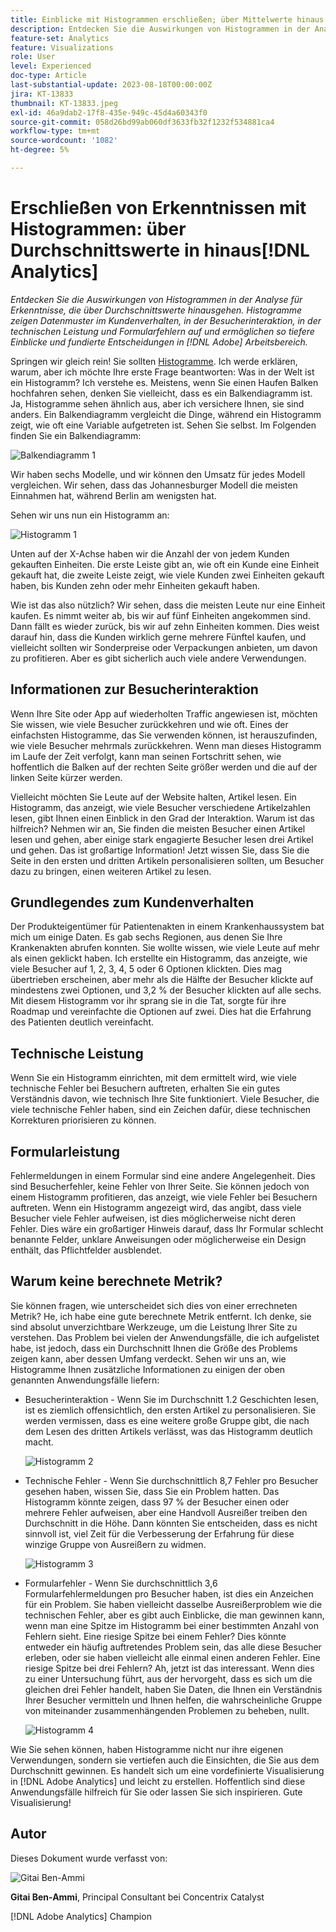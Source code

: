 ```yaml
---
title: Einblicke mit Histogrammen erschließen; über Mittelwerte hinaus in [!DNL Analytics]
description: Entdecken Sie die Auswirkungen von Histogrammen in der Analyse für Erkenntnisse, die über Durchschnittswerte hinausgehen.
feature-set: Analytics
feature: Visualizations
role: User
level: Experienced
doc-type: Article
last-substantial-update: 2023-08-18T00:00:00Z
jira: KT-13833
thumbnail: KT-13833.jpeg
exl-id: 46a9dab2-17f8-435e-949c-45d4a60343f0
source-git-commit: 058d26bd99ab060df3633fb32f1232f534881ca4
workflow-type: tm+mt
source-wordcount: '1082'
ht-degree: 5%

---
```


# Erschließen von Erkenntnissen mit Histogrammen: über Durchschnittswerte in hinaus[!DNL Analytics]

_Entdecken Sie die Auswirkungen von Histogrammen in der Analyse für Erkenntnisse, die über Durchschnittswerte hinausgehen. Histogramme zeigen Datenmuster im Kundenverhalten, in der Besucherinteraktion, in der technischen Leistung und Formularfehlern auf und ermöglichen so tiefere Einblicke und fundierte Entscheidungen in [!DNL Adobe] Arbeitsbereich._

Springen wir gleich rein! Sie sollten [Histogramme](https://experienceleague.adobe.com/docs/analytics/analyze/analysis-workspace/visualizations/histogram.html?lang=de). Ich werde erklären, warum, aber ich möchte Ihre erste Frage beantworten: Was in der Welt ist ein Histogramm? Ich verstehe es. Meistens, wenn Sie einen Haufen Balken hochfahren sehen, denken Sie vielleicht, dass es ein Balkendiagramm ist. Ja, Histogramme sehen ähnlich aus, aber ich versichere Ihnen, sie sind anders. Ein Balkendiagramm vergleicht die Dinge, während ein Histogramm zeigt, wie oft eine Variable aufgetreten ist. Sehen Sie selbst. Im Folgenden finden Sie ein Balkendiagramm:

![Balkendiagramm 1](assets/bar-chart-1.png)

Wir haben sechs Modelle, und wir können den Umsatz für jedes Modell vergleichen. Wir sehen, dass das Johannesburger Modell die meisten Einnahmen hat, während Berlin am wenigsten hat.

Sehen wir uns nun ein Histogramm an:

![Histogramm 1](assets/histogram-1.png)

Unten auf der X-Achse haben wir die Anzahl der von jedem Kunden gekauften Einheiten. Die erste Leiste gibt an, wie oft ein Kunde eine Einheit gekauft hat, die zweite Leiste zeigt, wie viele Kunden zwei Einheiten gekauft haben, bis Kunden zehn oder mehr Einheiten gekauft haben.

Wie ist das also nützlich? Wir sehen, dass die meisten Leute nur eine Einheit kaufen. Es nimmt weiter ab, bis wir auf fünf Einheiten angekommen sind. Dann fällt es wieder zurück, bis wir auf zehn Einheiten kommen. Dies weist darauf hin, dass die Kunden wirklich gerne mehrere Fünftel kaufen, und vielleicht sollten wir Sonderpreise oder Verpackungen anbieten, um davon zu profitieren. Aber es gibt sicherlich auch viele andere Verwendungen.

## Informationen zur Besucherinteraktion

Wenn Ihre Site oder App auf wiederholten Traffic angewiesen ist, möchten Sie wissen, wie viele Besucher zurückkehren und wie oft. Eines der einfachsten Histogramme, das Sie verwenden können, ist herauszufinden, wie viele Besucher mehrmals zurückkehren. Wenn man dieses Histogramm im Laufe der Zeit verfolgt, kann man seinen Fortschritt sehen, wie hoffentlich die Balken auf der rechten Seite größer werden und die auf der linken Seite kürzer werden.

Vielleicht möchten Sie Leute auf der Website halten, Artikel lesen. Ein Histogramm, das anzeigt, wie viele Besucher verschiedene Artikelzahlen lesen, gibt Ihnen einen Einblick in den Grad der Interaktion. Warum ist das hilfreich? Nehmen wir an, Sie finden die meisten Besucher einen Artikel lesen und gehen, aber einige stark engagierte Besucher lesen drei Artikel und gehen. Das ist großartige Information! Jetzt wissen Sie, dass Sie die Seite in den ersten und dritten Artikeln personalisieren sollten, um Besucher dazu zu bringen, einen weiteren Artikel zu lesen.

## Grundlegendes zum Kundenverhalten

Der Produkteigentümer für Patientenakten in einem Krankenhaussystem bat mich um einige Daten. Es gab sechs Regionen, aus denen Sie Ihre Krankenakten abrufen konnten. Sie wollte wissen, wie viele Leute auf mehr als einen geklickt haben. Ich erstellte ein Histogramm, das anzeigte, wie viele Besucher auf 1, 2, 3, 4, 5 oder 6 Optionen klickten. Dies mag übertrieben erscheinen, aber mehr als die Hälfte der Besucher klickte auf mindestens zwei Optionen, und 3,2 % der Besucher klickten auf alle sechs. Mit diesem Histogramm vor ihr sprang sie in die Tat, sorgte für ihre Roadmap und vereinfachte die Optionen auf zwei. Dies hat die Erfahrung des Patienten deutlich vereinfacht.

## Technische Leistung

Wenn Sie ein Histogramm einrichten, mit dem ermittelt wird, wie viele technische Fehler bei Besuchern auftreten, erhalten Sie ein gutes Verständnis davon, wie technisch Ihre Site funktioniert. Viele Besucher, die viele technische Fehler haben, sind ein Zeichen dafür, diese technischen Korrekturen priorisieren zu können.

## Formularleistung

Fehlermeldungen in einem Formular sind eine andere Angelegenheit. Dies sind Besucherfehler, keine Fehler von Ihrer Seite. Sie können jedoch von einem Histogramm profitieren, das anzeigt, wie viele Fehler bei Besuchern auftreten. Wenn ein Histogramm angezeigt wird, das angibt, dass viele Besucher viele Fehler aufweisen, ist dies möglicherweise nicht deren Fehler. Dies wäre ein großartiger Hinweis darauf, dass Ihr Formular schlecht benannte Felder, unklare Anweisungen oder möglicherweise ein Design enthält, das Pflichtfelder ausblendet.

## Warum keine berechnete Metrik?

Sie können fragen, wie unterscheidet sich dies von einer errechneten Metrik? He, ich habe eine gute berechnete Metrik entfernt. Ich denke, sie sind absolut unverzichtbare Werkzeuge, um die Leistung Ihrer Site zu verstehen. Das Problem bei vielen der Anwendungsfälle, die ich aufgelistet habe, ist jedoch, dass ein Durchschnitt Ihnen die Größe des Problems zeigen kann, aber dessen Umfang verdeckt. Sehen wir uns an, wie Histogramme Ihnen zusätzliche Informationen zu einigen der oben genannten Anwendungsfälle liefern:

- Besucherinteraktion - Wenn Sie im Durchschnitt 1.2 Geschichten lesen, ist es ziemlich offensichtlich, den ersten Artikel zu personalisieren. Sie werden vermissen, dass es eine weitere große Gruppe gibt, die nach dem Lesen des dritten Artikels verlässt, was das Histogramm deutlich macht.

  ![Histogramm 2](assets/histogram-2.png)

- Technische Fehler - Wenn Sie durchschnittlich 8,7 Fehler pro Besucher gesehen haben, wissen Sie, dass Sie ein Problem hatten. Das Histogramm könnte zeigen, dass 97 % der Besucher einen oder mehrere Fehler aufweisen, aber eine Handvoll Ausreißer treiben den Durchschnitt in die Höhe. Dann könnten Sie entscheiden, dass es nicht sinnvoll ist, viel Zeit für die Verbesserung der Erfahrung für diese winzige Gruppe von Ausreißern zu widmen.

  ![Histogramm 3](assets/histogram-3.png)

- Formularfehler - Wenn Sie durchschnittlich 3,6 Formularfehlermeldungen pro Besucher haben, ist dies ein Anzeichen für ein Problem. Sie haben vielleicht dasselbe Ausreißerproblem wie die technischen Fehler, aber es gibt auch Einblicke, die man gewinnen kann, wenn man eine Spitze im Histogramm bei einer bestimmten Anzahl von Fehlern sieht. Eine riesige Spitze bei einem Fehler? Dies könnte entweder ein häufig auftretendes Problem sein, das alle diese Besucher erleben, oder sie haben vielleicht alle einmal einen anderen Fehler. Eine riesige Spitze bei drei Fehlern? Ah, jetzt ist das interessant. Wenn dies zu einer Untersuchung führt, aus der hervorgeht, dass es sich um die gleichen drei Fehler handelt, haben Sie Daten, die Ihnen ein Verständnis Ihrer Besucher vermitteln und Ihnen helfen, die wahrscheinliche Gruppe von miteinander zusammenhängenden Problemen zu beheben, nullt.

  ![Histogramm 4](assets/histogram-4.png)

Wie Sie sehen können, haben Histogramme nicht nur ihre eigenen Verwendungen, sondern sie vertiefen auch die Einsichten, die Sie aus dem Durchschnitt gewinnen. Es handelt sich um eine vordefinierte Visualisierung in [!DNL Adobe Analytics] und leicht zu erstellen. Hoffentlich sind diese Anwendungsfälle hilfreich für Sie oder lassen Sie sich inspirieren. Gute Visualisierung!

## Autor

Dieses Dokument wurde verfasst von:

![Gitai Ben-Ammi](assets/gitai-headshot.png)

**Gitai Ben-Ammi**, Principal Consultant bei Concentrix Catalyst

[!DNL Adobe Analytics] Champion
